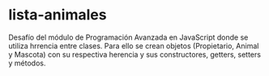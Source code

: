 # lista-animales
Desafío del módulo de Programación Avanzada en JavaScript donde se utiliza hrrencia entre clases. Para ello se crean objetos (Propietario, Animal y Mascota) con su respectiva herencia y sus constructores, getters, setters y métodos.
